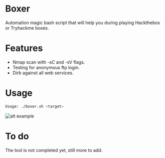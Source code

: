 # Boxer
Automation magic bash script that will help you during playing Hackthebox or Tryhackme boxes.

# Features

- Nmap scan with -sC and -sV flags.
- Testing for anonymous ftp login.
- Dirb against all web services.

# Usage

```bash
Usage: ./boxer.sh <target>
```
![alt example](https://i.imgur.com/ED8QYTU.png)

# To do

The tool is not completed yet, still more to add.
